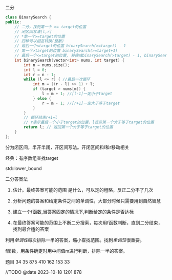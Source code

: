 二分
```c++
class BinarySearch {
public:
    // 二分，找到第一个 >= target的位置
    // 闭区间写法[l,r]
    // *第一个>=target的位置
    // 四种可以相互转换(整数)
    // 最后一个<target的位置 binarySearch(>=target) - 1
    // 第一个>target的位置 binarySearch(>=target+1)
    // 最后一个<=target的位置, 转换成binarySearch(>target) - 1, binarySearch(>=target+1) - 1
    int binarySearch(vector<int> nums, int target) {
        int n = nums.size();
        int l = 0;
        int r = n - 1;
        while (l <= r) { //最后一次循环
            int m = ((r - l) >> 1) + l;
            if (target > nums[m]) {
                l = m + 1; //[l-1]一定小于target
            } else {
                r = m - 1; //[r+1]一定大于等于target
            }
        }
        // 循环结束r+1=l
        // r表示最后一个小于target的位置，l表示第一个大于等于target的位置
        return l; // 返回第一个大于等于target的位置
    }
};
```

分为闭区间，半开半闭，开区间写法。开闭区间和l和r移动相关

经典：有序数组查找target

std::lower_bound

二分答案法

1. 估计。最终答案可能的范围 是什么，可以定的粗略，反正二分不了几次

2. 分析问题的答案和给定条件之间的单调性，大部分时候只需要用到自然智慧

3. 建立一个f函数,当答案固定的情况下,判断给定的条件是否达标

4. 在最终答案可能的范围上不断二分搜索，每次用f函数判断，直到二分结束，找到最合适的答案


利用*单调性*每次排除一半的答案，缩小查找范围。找到*单调性*很重要。

f函数，用条件确定时用中间值m进行判断，排除一半的答案。

题目
34
35
875
410
162
153
33

//TODO @date 2023-10-18
1201
878